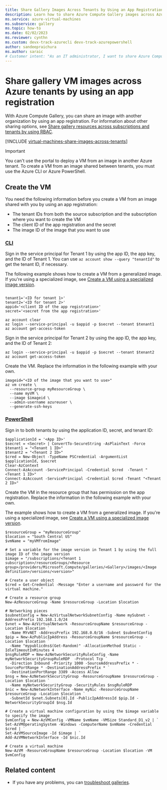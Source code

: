 ```yaml
---
title: Share Gallery Images Across Tenants by Using an App Registration
description: Learn how to share Azure Compute Gallery images across Azure tenants by using an app registration.
ms.service: azure-virtual-machines
ms.subservice: gallery
ms.topic: how-to
ms.date: 02/02/2023
ms.reviewer: cynthn
ms.custom: devx-track-azurecli devx-track-azurepowershell
author: sandeepraichura
ms.author: saraic
# Customer intent: "As an IT administrator, I want to share Azure Compute Gallery images across tenants by using an app registration, so that I can enable seamless access to VM images for resource provisioning without relying on the portal."
---
```

# Share gallery VM images across Azure tenants by using an app registration

With Azure Compute Gallery, you can share an image with another organization by using an app registration. For information about other sharing options, see [Share gallery resources across subscriptions and tenants by using RBAC](./share-gallery.md).

[!INCLUDE [virtual-machines-share-images-across-tenants](~/reusable-content/ce-skilling/azure/includes/virtual-machines/includes/virtual-machines-share-images-across-tenants.md)]

> [!IMPORTANT]
> You can't use the portal to deploy a VM from an image in another Azure tenant. To create a VM from an image shared between tenants, you must use the Azure CLI or Azure PowerShell.

## Create the VM

You need the following information before you create a VM from an image shared with you by using an app registration:

- The tenant IDs from both the source subscription and the subscription where you want to create the VM
- The client ID of the app registration and the secret
- The image ID of the image that you want to use

### [CLI](#tab/cli)

Sign in the service principal for Tenant 1 by using the app ID, the app key, and the ID of Tenant 1. You can use `az account show --query "tenantId"` to get the tenant ID, if necessary.

The following example shows how to create a VM from a generalized image. If you're using a specialized image, see [Create a VM using a specialized image version](vm-specialized-image-version.md).

```azurecli-interactive

tenant1='<ID for tenant 1>'
tenant2='<ID for tenant 2>'
appid='<client ID of the app registration>'
secret='<secret from the app registration>'

az account clear
az login --service-principal -u $appid -p $secret --tenant $tenant1
az account get-access-token 
```

Sign in the service principal for Tenant 2 by using the app ID, the app key, and the ID of Tenant 2:

```azurecli-interactive
az login --service-principal -u $appid -p $secret --tenant $tenant2
az account get-access-token
```

Create the VM. Replace the information in the following example with your own.

```azurecli-interactive
imageid="<ID of the image that you want to use>"
az vm create \
  --resource-group myResourceGroup \
  --name myVM \
  --image $imageid \
  --admin-username azureuser \
  --generate-ssh-keys
```

### [PowerShell](#tab/powershell)

Sign in to both tenants by using the application ID, secret, and tenant ID:

```azurepowershell-interactive
$applicationId = '<App ID>'
$secret = <Secret> | ConvertTo-SecureString -AsPlainText -Force
$tenant1 = "<Tenant 1 ID>"
$tenant2 = "<Tenant 2 ID>"
$cred = New-Object -TypeName PSCredential -ArgumentList $applicationId, $secret
Clear-AzContext
Connect-AzAccount -ServicePrincipal -Credential $cred  -Tenant "<Tenant 1 ID>"
Connect-AzAccount -ServicePrincipal -Credential $cred -Tenant "<Tenant 2 ID>"
```

Create the VM in the resource group that has permission on the app registration. Replace the information in the following example with your own.

The example shows how to create a VM from a generalized image. If you're using a specialized image, see [Create a VM using a specialized image version](vm-specialized-image-version.md).

```azurepowershell-interactive
$resourceGroup = "myResourceGroup"
$location = "South Central US"
$vmName = "myVMfromImage"

# Set a variable for the image version in Tenant 1 by using the full image ID of the image version
$image = "/subscriptions/<Tenant 1 subscription>/resourceGroups/<Resource group>/providers/Microsoft.Compute/galleries/<Gallery>/images/<Image definition>/versions/<version>"

# Create a user object
$cred = Get-Credential -Message "Enter a username and password for the virtual machine."

# Create a resource group
New-AzResourceGroup -Name $resourceGroup -Location $location

# Networking pieces
$subnetConfig = New-AzVirtualNetworkSubnetConfig -Name mySubnet -AddressPrefix 192.168.1.0/24
$vnet = New-AzVirtualNetwork -ResourceGroupName $resourceGroup -Location $location `
  -Name MYvNET -AddressPrefix 192.168.0.0/16 -Subnet $subnetConfig
$pip = New-AzPublicIpAddress -ResourceGroupName $resourceGroup -Location $location `
  -Name "mypublicdns$(Get-Random)" -AllocationMethod Static -IdleTimeoutInMinutes 4
$nsgRuleRDP = New-AzNetworkSecurityRuleConfig -Name myNetworkSecurityGroupRuleRDP  -Protocol Tcp `
  -Direction Inbound -Priority 1000 -SourceAddressPrefix * -SourcePortRange * -DestinationAddressPrefix * `
  -DestinationPortRange 3389 -Access Allow
$nsg = New-AzNetworkSecurityGroup -ResourceGroupName $resourceGroup -Location $location `
  -Name myNetworkSecurityGroup -SecurityRules $nsgRuleRDP
$nic = New-AzNetworkInterface -Name myNic -ResourceGroupName $resourceGroup -Location $location `
  -SubnetId $vnet.Subnets[0].Id -PublicIpAddressId $pip.Id -NetworkSecurityGroupId $nsg.Id

# Create a virtual machine configuration by using the $image variable to specify the image
$vmConfig = New-AzVMConfig -VMName $vmName -VMSize Standard_D1_v2 | `
Set-AzVMOperatingSystem -Windows -ComputerName $vmName -Credential $cred | `
Set-AzVMSourceImage -Id $image | `
Add-AzVMNetworkInterface -Id $nic.Id

# Create a virtual machine
New-AzVM -ResourceGroupName $resourceGroup -Location $location -VM $vmConfig
```

## Related content

- If you have any problems, you can [troubleshoot galleries](troubleshooting-shared-images.md).
